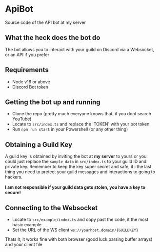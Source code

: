 # ApiBot
Source code of the API bot at my server
## What the heck does the bot do
The bot allows you to interact with your guild on Discord via a Websocket, or an API if you prefer
## Requirements
- Node v16 or above
- Discord Bot token
## Getting the bot up and running
- Clone the repo (pretty much everyone knows that, if you dont search YouTube)
- Locate to `src/index.ts` and replace the 'TOKEN' with your bot token
- Run `npm run start` in your Powershell (or any other thing)
## Obtaining a Guild Key
A guild key is obtained by inviting the bot at **my server** to yours or you could just replace the `sample data` in `src/index.ts` to your guild ID and private key.
Remember to keep the key super secret and safe, it i the last thing you need to pretect your guild messages and interactions to going to hackers.<br><br>
**I am not responsible if your guild data gets stolen, you have a key to secure!**
## Connecting to the Websocket
- Locate to `src/example/index.ts` and copy past the code, it the most basic example
- Set the URL of the WS client `ws://yourhost.domain/{GUILDKEY}`<br>

Thats it, it works fine with both browser (good luck parsing buffer arrays) and your client file